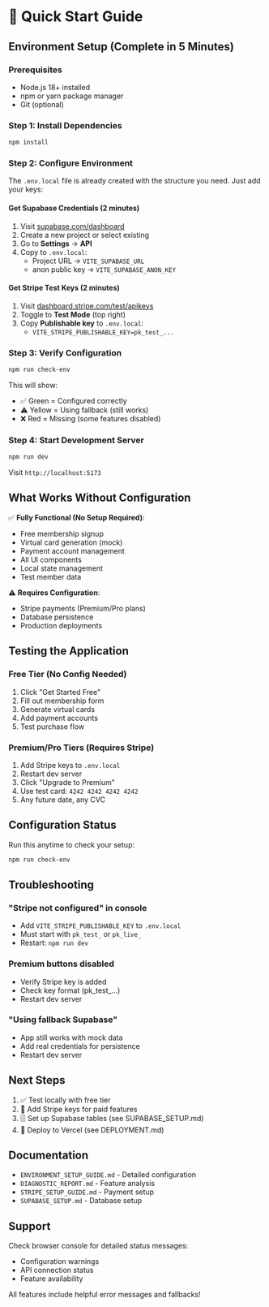 # 🚀 Quick Start Guide

## Environment Setup (Complete in 5 Minutes)

### Prerequisites
- Node.js 18+ installed
- npm or yarn package manager
- Git (optional)

### Step 1: Install Dependencies
```bash
npm install
```

### Step 2: Configure Environment

The `.env.local` file is already created with the structure you need. Just add your keys:

#### Get Supabase Credentials (2 minutes)
1. Visit [supabase.com/dashboard](https://supabase.com/dashboard)
2. Create a new project or select existing
3. Go to **Settings** → **API**
4. Copy to `.env.local`:
   - Project URL → `VITE_SUPABASE_URL`
   - anon public key → `VITE_SUPABASE_ANON_KEY`

#### Get Stripe Test Keys (2 minutes)
1. Visit [dashboard.stripe.com/test/apikeys](https://dashboard.stripe.com/test/apikeys)
2. Toggle to **Test Mode** (top right)
3. Copy **Publishable key** to `.env.local`:
   - `VITE_STRIPE_PUBLISHABLE_KEY=pk_test_...`

### Step 3: Verify Configuration
```bash
npm run check-env
```

This will show:
- ✅ Green = Configured correctly
- ⚠️ Yellow = Using fallback (still works)
- ❌ Red = Missing (some features disabled)

### Step 4: Start Development Server
```bash
npm run dev
```

Visit `http://localhost:5173`

## What Works Without Configuration

✅ **Fully Functional (No Setup Required)**:
- Free membership signup
- Virtual card generation (mock)
- Payment account management
- All UI components
- Local state management
- Test member data

⚠️ **Requires Configuration**:
- Stripe payments (Premium/Pro plans)
- Database persistence
- Production deployments

## Testing the Application

### Free Tier (No Config Needed)
1. Click "Get Started Free"
2. Fill out membership form
3. Generate virtual cards
4. Add payment accounts
5. Test purchase flow

### Premium/Pro Tiers (Requires Stripe)
1. Add Stripe keys to `.env.local`
2. Restart dev server
3. Click "Upgrade to Premium"
4. Use test card: `4242 4242 4242 4242`
5. Any future date, any CVC

## Configuration Status

Run this anytime to check your setup:
```bash
npm run check-env
```

## Troubleshooting

### "Stripe not configured" in console
- Add `VITE_STRIPE_PUBLISHABLE_KEY` to `.env.local`
- Must start with `pk_test_` or `pk_live_`
- Restart: `npm run dev`

### Premium buttons disabled
- Verify Stripe key is added
- Check key format (pk_test_...)
- Restart dev server

### "Using fallback Supabase"
- App still works with mock data
- Add real credentials for persistence
- Restart dev server

## Next Steps

1. ✅ Test locally with free tier
2. 🔧 Add Stripe keys for paid features
3. 🗄️ Set up Supabase tables (see SUPABASE_SETUP.md)
4. 🚀 Deploy to Vercel (see DEPLOYMENT.md)

## Documentation

- `ENVIRONMENT_SETUP_GUIDE.md` - Detailed configuration
- `DIAGNOSTIC_REPORT.md` - Feature analysis
- `STRIPE_SETUP_GUIDE.md` - Payment setup
- `SUPABASE_SETUP.md` - Database setup

## Support

Check browser console for detailed status messages:
- Configuration warnings
- API connection status
- Feature availability

All features include helpful error messages and fallbacks!
